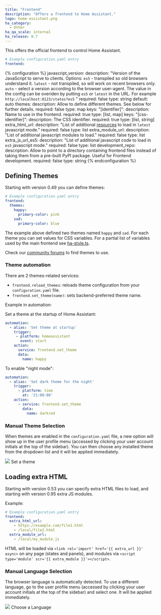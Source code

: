 ```yaml
---
title: "Frontend"
description: "Offers a frontend to Home Assistant."
logo: home-assistant.png
ha_category:
  - Other
ha_qa_scale: internal
ha_release: 0.7
---
```


This offers the official frontend to control Home Assistant.

```yaml
# Example configuration.yaml entry
frontend:
```

{% configuration %}
  javascript_version:
    description: "Version of the JavaScript to serve to clients. Options: `es5` - transpiled so old browsers understand it.  `latest` - not transpiled, so will work on recent browsers only. `auto` - select a version according to the browser user-agent. The value in the config can be overiden by putting `es5` or `latest` in the URL. For example `http://localhost:8123/states?es5` "
    required: false
    type: string
    default: auto
  themes:
    description: Allow to define different themes. See below for further details.
    required: false
    type: map
    keys:
      "[identifier]":
        description: Name to use in the frontend.
        required: true
        type: [list, map]
        keys:
          "[css-identifier]":
            description: The CSS identifier.
            required: true
            type: [list, string]
  extra_html_url:
    description: "List of additional [resources](/developers/frontend_creating_custom_ui/) to load in `latest` javascript mode."
    required: false
    type: list
  extra_module_url:
    description: "List of additional javascript modules to load."
    required: false
    type: list
  extra_js_url_es5:
    description: "List of additional javascript code to load in `es5` javascript mode."
    required: false
    type: list
  development_repo:
    description: Allow to point to a directory containing frontend files instead of taking them from a pre-built PyPI package. Useful for Frontend development.
    required: false
    type: string
{% endconfiguration %}


## Defining Themes

Starting with version 0.49 you can define themes:

```yaml
# Example configuration.yaml entry
frontend:
  themes:
    happy:
      primary-color: pink
    sad:
      primary-color: blue
```

The example above defined two themes named `happy` and `sad`. For each theme you can set values for CSS variables. For a partial list of variables used by the main frontend see [ha-style.ts](https://github.com/home-assistant/home-assistant-polymer/blob/master/src/resources/ha-style.ts).

Check our [community forums](https://community.home-assistant.io/c/projects/themes) to find themes to use.

### Theme automation

There are 2 themes-related services:

 - `frontend.reload_themes`: reloads theme configuration from your `configuration.yaml` file.
 - `frontend.set_theme(name)`: sets backend-preferred theme name.

Example in automation:

Set a theme at the startup of Home Assistant:

```yaml
automation:
  - alias: 'Set theme at startup'
    trigger:
     - platform: homeassistant
       event: start
    action:
      service: frontend.set_theme
      data:
        name: happy
```

To enable "night mode":

```yaml
automation:
  - alias: 'Set dark theme for the night'
    trigger:
      - platform: time
        at: '21:00:00'
    action:
      - service: frontend.set_theme
        data:
          name: darkred
```

### Manual Theme Selection

When themes are enabled in the `configuration.yaml` file, a new option will show up in the user profile menu (accessed by clicking your user account initials at the top of the sidebar). You can then choose any installed theme from the dropdown list and it will be applied immediately.

<p class='img'>
  <img src='/images/frontend/user-theme.png' />
  Set a theme
</p>

## Loading extra HTML

Starting with version 0.53 you can specify extra HTML files to load, and starting with version 0.95 extra JS modules.

Example:

```yaml
# Example configuration.yaml entry
frontend:
  extra_html_url:
    - https://example.com/file1.html
    - /local/file2.html
  extra_module_url:
    - /local/my_module.js
```

HTML will be loaded via `<link rel='import' href='{{ extra_url }}' async>` on any page (states and panels), and modules via `<script type='module' scr='{{ extra_module }}'></script>`.

### Manual Language Selection

The browser language is automatically detected. To use a different language, go to the user profile menu (accessed by clicking your user account initials at the top of the sidebar) and select one. It will be applied immediately.

<p class='img'>
  <img src='/images/frontend/user-language.png' />
  Choose a Language
</p>
